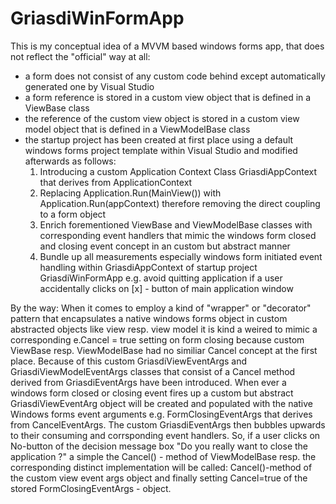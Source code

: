 # GriasdiWinFormApp
This is my conceptual idea of a MVVM based windows forms app, that does not reflect the "official" way at all:

- a form does not consist of any custom code behind except automatically generated one by Visual Studio
- a form reference is stored in a custom view object that is defined in a ViewBase class
- the reference of the custom view object is stored in a custom view model object that is defined in a ViewModelBase class
- the startup project has been created at first place using a default windows forms project template within Visual Studio and modified afterwards as follows:
  1. Introducing a custom Application Context Class GriasdiAppContext that derives from ApplicationContext
  2. Replacing Application.Run(MainView()) with Application.Run(appContext) therefore removing the direct coupling to a form object
  3. Enrich forementioned ViewBase and ViewModelBase classes with corresponding event handlers that mimic the windows form closed and closing event concept in an custom but abstract manner
  4. Bundle up all measurements especially windows form initiated event handling within GriasdiAppContext of startup project GriasdiWinFormApp e.g. avoid quitting application if a user accidentally clicks on [x] - button of main application window

By the way: When it comes to employ a kind of "wrapper" or "decorator" pattern that encapsulates a native windows forms object in custom abstracted objects like view resp. view model it is kind a weired to mimic a corresponding e.Cancel = true setting on form closing because custom ViewBase resp. ViewModelBase had no similiar Cancel concept at the first place. Because of this custom GriasdiViewEventArgs and GriasdiViewModelEventArgs classes that consist of a Cancel method derived from GriasdiEventArgs have been introduced. When ever a windows form closed or closing event fires up a custom but abstract GriasdiViewEventArg object will be created and populated with the native Windows forms event arguments e.g. FormClosingEventArgs that derives from CancelEventArgs. The custom GriasdiEventArgs then bubbles upwards to their consuming and corrsponding event handlers. So, if a user clicks on No-button of the decision message box "Do you really want to close the application ?" a simple the Cancel() - method of ViewModelBase resp. the corresponding distinct implementation will be called: Cancel()-method of the custom view event args object and finally setting Cancel=true of the stored FormClosingEventArgs - object.   
